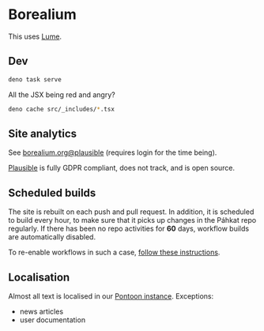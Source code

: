 # Borealium

This uses [Lume](https://lume.land/docs/overview/about-lume/).

## Dev

```sh
deno task serve
```

All the JSX being red and angry?

```sh
deno cache src/_includes/*.tsx
```

## Site analytics

See [borealium.org@plausible](https://plausible.io/borealium.org) (requires login for the time being).

[Plausible](https://plausible.io/) is fully GDPR compliant, does not track, and is open source.

## Scheduled builds

The site is rebuilt on each push and pull request. In addition, it is scheduled to build every hour, to make sure that
it picks up changes in the Páhkat repo regularly. If there has been no repo activities for **60** days, workflow builds
are automatically disabled.

To re-enable workflows in such a case,
[follow these instructions](https://docs.github.com/en/actions/managing-workflow-runs-and-deployments/managing-workflow-runs/disabling-and-enabling-a-workflow#enabling-a-workflow).

## Localisation

Almost all text is localised in our
[Pontoon instance](https://divvun-pontoon-vm.norwayeast.cloudapp.azure.com/projects/borealium/). Exceptions:

- news articles
- user documentation
